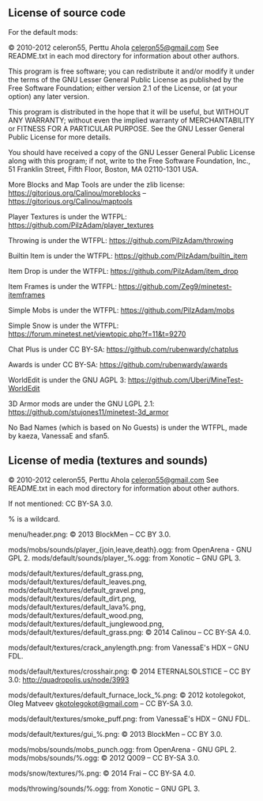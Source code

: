 License of source code
----------------------

For the default mods:

© 2010-2012 celeron55, Perttu Ahola <celeron55@gmail.com>
See README.txt in each mod directory for information about other authors.

This program is free software; you can redistribute it and/or modify
it under the terms of the GNU Lesser General Public License as published by
the Free Software Foundation; either version 2.1 of the License, or
(at your option) any later version.

This program is distributed in the hope that it will be useful,
but WITHOUT ANY WARRANTY; without even the implied warranty of
MERCHANTABILITY or FITNESS FOR A PARTICULAR PURPOSE.  See the
GNU Lesser General Public License for more details.

You should have received a copy of the GNU Lesser General Public License along
with this program; if not, write to the Free Software Foundation, Inc.,
51 Franklin Street, Fifth Floor, Boston, MA 02110-1301 USA.

More Blocks and Map Tools are under the zlib license: https://gitorious.org/Calinou/moreblocks – https://gitorious.org/Calinou/maptools

Player Textures is under the WTFPL: https://github.com/PilzAdam/player_textures

Throwing is under the WTFPL: https://github.com/PilzAdam/throwing

Builtin Item is under the WTFPL: https://github.com/PilzAdam/builtin_item

Item Drop is under the WTFPL: https://github.com/PilzAdam/item_drop

Item Frames is under the WTFPL: https://github.com/Zeg9/minetest-itemframes

Simple Mobs is under the WTFPL: https://github.com/PilzAdam/mobs

Simple Snow is under the WTFPL: https://forum.minetest.net/viewtopic.php?f=11&t=9270

Chat Plus is under CC BY-SA: https://github.com/rubenwardy/chatplus

Awards is under CC BY-SA: https://github.com/rubenwardy/awards

WorldEdit is under the GNU AGPL 3: https://github.com/Uberi/MineTest-WorldEdit

3D Armor mods are under the GNU LGPL 2.1: https://github.com/stujones11/minetest-3d_armor

No Bad Names (which is based on No Guests) is under the WTFPL, made by kaeza, VanessaE and sfan5.

License of media (textures and sounds)
--------------------------------------
© 2010-2012 celeron55, Perttu Ahola <celeron55@gmail.com>
See README.txt in each mod directory for information about other authors.

If not mentioned: CC BY-SA 3.0.

% is a wildcard.

menu/header.png: © 2013 BlockMen – CC BY 3.0.

mods/mobs/sounds/player_{join,leave,death}.ogg: from OpenArena - GNU GPL 2.
mods/default/sounds/player_%.ogg: from Xonotic – GNU GPL 3.

mods/default/textures/default_grass.png,
 mods/default/textures/default_leaves.png,
 mods/default/textures/default_gravel.png,
 mods/default/textures/default_dirt.png,
 mods/default/textures/default_lava%.png,
 mods/default/textures/default_wood.png,
 mods/default/textures/default_junglewood.png,
 mods/default/textures/default_grass.png:
 © 2014 Calinou – CC BY-SA 4.0.

mods/default/textures/crack_anylength.png: from VanessaE's HDX – GNU FDL.

mods/default/textures/crosshair.png: © 2014 ETERNALSOLSTICE – CC BY 3.0: http://quadropolis.us/node/3993

mods/default/textures/default_furnace_lock_%.png: © 2012 kotolegokot, Oleg Matveev <gkotolegokot@gmail.com> – CC BY-SA 3.0.

mods/default/textures/smoke_puff.png: from VanessaE's HDX – GNU FDL.

mods/default/textures/gui_%.png: © 2013 BlockMen – CC BY 3.0.

mods/mobs/sounds/mobs_punch.ogg: from OpenArena - GNU GPL 2.
mods/mobs/sounds/%.ogg: © 2012 Q009 – CC BY-SA 3.0.

mods/snow/textures/%.png: © 2014 Frai – CC BY-SA 4.0.

mods/throwing/sounds/%.ogg: from Xonotic – GNU GPL 3.


